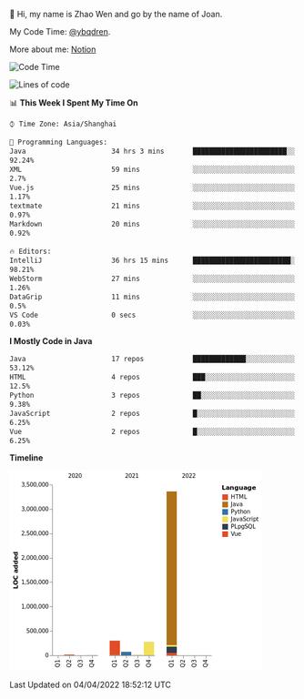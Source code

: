 :wave: Hi, my name is Zhao Wen and go by the name of Joan.

My Code Time: [@ybqdren](https://wakatime.com/@ybqdren).

More about me: [Notion](https://ybqdren.notion.site/ybqdren/Wen-Zhao-Java-03c1dd267cf5427c908cc5a01541717e)


<!--START_SECTION:waka-->
![Code Time](http://img.shields.io/badge/Code%20Time-479%20hrs%2037%20mins-blue)

![Lines of code](https://img.shields.io/badge/From%20Hello%20World%20I%27ve%20Written-4%20Million%20lines%20of%20code-blue)

📊 **This Week I Spent My Time On** 

```text
⌚︎ Time Zone: Asia/Shanghai

💬 Programming Languages: 
Java                     34 hrs 3 mins       ███████████████████████░░   92.24% 
XML                      59 mins             ░░░░░░░░░░░░░░░░░░░░░░░░░   2.7% 
Vue.js                   25 mins             ░░░░░░░░░░░░░░░░░░░░░░░░░   1.17% 
textmate                 21 mins             ░░░░░░░░░░░░░░░░░░░░░░░░░   0.97% 
Markdown                 20 mins             ░░░░░░░░░░░░░░░░░░░░░░░░░   0.92%

🔥 Editors: 
IntelliJ                 36 hrs 15 mins      ████████████████████████░   98.21% 
WebStorm                 27 mins             ░░░░░░░░░░░░░░░░░░░░░░░░░   1.26% 
DataGrip                 11 mins             ░░░░░░░░░░░░░░░░░░░░░░░░░   0.5% 
VS Code                  0 secs              ░░░░░░░░░░░░░░░░░░░░░░░░░   0.03%

```

**I Mostly Code in Java** 

```text
Java                     17 repos            █████████████░░░░░░░░░░░░   53.12% 
HTML                     4 repos             ███░░░░░░░░░░░░░░░░░░░░░░   12.5% 
Python                   3 repos             ██░░░░░░░░░░░░░░░░░░░░░░░   9.38% 
JavaScript               2 repos             █░░░░░░░░░░░░░░░░░░░░░░░░   6.25% 
Vue                      2 repos             █░░░░░░░░░░░░░░░░░░░░░░░░   6.25%

```


**Timeline**

![Chart not found](https://raw.githubusercontent.com/ybqdren/ybqdren/main/charts/bar_graph.png) 


 Last Updated on 04/04/2022 18:52:12 UTC
<!--END_SECTION:waka-->

